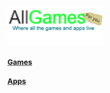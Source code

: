 <hyml><body><img src="2020_12_21_0t3_Kleki.png" >
<H3><a href = "Gamespg1.md">Games</a></H3>
<H3><a href = "Appspg1.md">Apps</a></H3></body></html>
